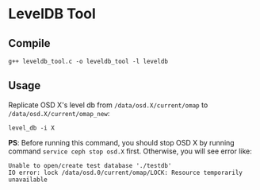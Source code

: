 # LevelDB Tool

## Compile

```shell
g++ leveldb_tool.c -o leveldb_tool -l leveldb
```

## Usage

Replicate OSD X's level db from `/data/osd.X/current/omap` to `/data/osd.X/current/omap_new`:

```shell
level_db -i X
```

**PS**: Before running this command, you should stop OSD X by running command `service ceph stop osd.X` first. Otherwise, you will see error like:

```shell
Unable to open/create test database './testdb'
IO error: lock /data/osd.0/current/omap/LOCK: Resource temporarily unavailable
```

